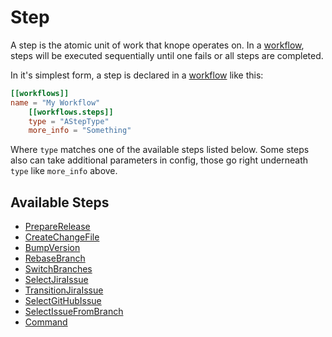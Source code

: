 # Step

A step is the atomic unit of work that knope operates on. In a [workflow], steps will be executed sequentially until one fails or all steps are completed.

In it's simplest form, a step is declared in a [workflow] like this:

```toml
[[workflows]]
name = "My Workflow"
    [[workflows.steps]]
    type = "AStepType"
    more_info = "Something"
```

Where `type` matches one of the available steps listed below. Some steps also can take additional parameters in config, those go right underneath `type` like `more_info` above.

## Available Steps

- [PrepareRelease](./PrepareRelease.md)
- [CreateChangeFile](./CreateChangeFile.md)
- [BumpVersion](./BumpVersion.md)
- [RebaseBranch](./RebaseBranch.md)
- [SwitchBranches](./SwitchBranches.md)
- [SelectJiraIssue](./SelectJiraIssue.md)
- [TransitionJiraIssue](./TransitionJiraIssue.md)
- [SelectGitHubIssue](./SelectGitHubIssue.md)
- [SelectIssueFromBranch](./SelectIssueFromBranch.md)
- [Command](./Command.md)

[workflow]: ../workflow.md
